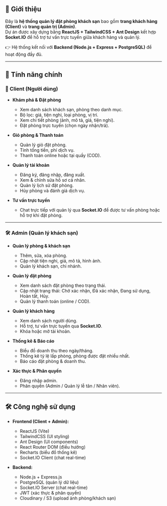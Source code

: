 ## 📌 Giới thiệu
Đây là **hệ thống quản lý đặt phòng khách sạn** bao gồm **trang khách hàng (Client)** và **trang quản trị (Admin)**.  
Dự án được xây dựng bằng **ReactJS + TailwindCSS + Ant Design** kết hợp **Socket.IO** để hỗ trợ tư vấn trực tuyến giữa khách hàng và quản lý.  

👉 Hệ thống kết nối với **Backend (Node.js + Express + PostgreSQL)** để hoạt động đầy đủ.

---

## 🚀 Tính năng chính

### 👤 Client (Người dùng)
- **Khám phá & Đặt phòng**
  - Xem danh sách khách sạn, phòng theo danh mục.
  - Bộ lọc: giá, tiện nghi, loại phòng, vị trí.
  - Xem chi tiết phòng (ảnh, mô tả, giá, tiện nghi).
  - Đặt phòng trực tuyến (chọn ngày nhận/trả).

- **Giỏ phòng & Thanh toán**
  - Quản lý giỏ đặt phòng.
  - Tính tổng tiền, phí dịch vụ.
  - Thanh toán online hoặc tại quầy (COD).

- **Quản lý tài khoản**
  - Đăng ký, đăng nhập, đăng xuất.
  - Xem & chỉnh sửa hồ sơ cá nhân.
  - Quản lý lịch sử đặt phòng.
  - Hủy phòng và đánh giá dịch vụ.

- **Tư vấn trực tuyến**
  - Chat trực tiếp với quản lý qua **Socket.IO** để được tư vấn phòng hoặc hỗ trợ khi đặt phòng.

---

### 🛠️ Admin (Quản lý khách sạn)
- **Quản lý phòng & khách sạn**
  - Thêm, sửa, xóa phòng.
  - Cập nhật tiện nghi, giá, mô tả, hình ảnh.
  - Quản lý khách sạn, chi nhánh.

- **Quản lý đặt phòng**
  - Xem danh sách đặt phòng theo trạng thái.
  - Cập nhật trạng thái: Chờ xác nhận, Đã xác nhận, Đang sử dụng, Hoàn tất, Hủy.
  - Quản lý thanh toán (online / COD).

- **Quản lý khách hàng**
  - Xem danh sách người dùng.
  - Hỗ trợ, tư vấn trực tuyến qua **Socket.IO**.
  - Khóa hoặc mở tài khoản.

- **Thống kê & Báo cáo**
  - Biểu đồ doanh thu theo ngày/tháng.
  - Thống kê tỷ lệ lấp phòng, phòng được đặt nhiều nhất.
  - Báo cáo đặt phòng & doanh thu.

- **Xác thực & Phân quyền**
  - Đăng nhập admin.
  - Phân quyền (Admin / Quản lý lễ tân / Nhân viên).

---

## 🛠️ Công nghệ sử dụng
- **Frontend (Client + Admin):**
  - ReactJS (Vite)
  - TailwindCSS (UI styling)
  - Ant Design (UI components)
  - React Router DOM (điều hướng)
  - Recharts (biểu đồ thống kê)
  - Socket.IO Client (chat real-time)

- **Backend:**
  - Node.js + Express.js
  - PostgreSQL (quản lý dữ liệu)
  - Socket.IO Server (chat real-time)
  - JWT (xác thực & phân quyền)
  - Cloudinary / S3 (upload ảnh phòng/khách sạn)
